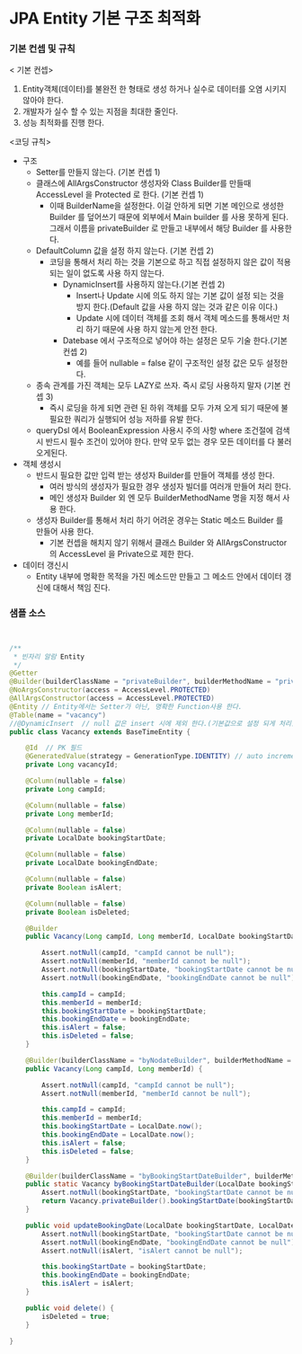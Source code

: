 # JPA Entity 기본 구조 최적화

### 기본 컨셉 및 규칙

< 기본 컨셉>

1. Entity객체(데이터)를 불완전 한 형태로 생성 하거나 실수로 데이터를 오염 시키지 않아야 한다.
2. 개발자가 실수 할 수 있는 지점을 최대한 줄인다.
3. 성능 최적화를 진행 한다.

<코딩 규칙>

- 구조
    - Setter를 만들지 않는다. (기본 컨셉 1)
    - 클래스에 AllArgsConstructor 생성자와 Class Builder를 만들때 AccessLevel 을 Protected 로 한다. (기본 컨셉 1)
      - 이때 BuilderName을 설정한다. 이걸 안하게 되면 기본 메인으로 생성한 Builder 를 덮어쓰기 때문에 외부에서 Main builder 를 사용 못하게 된다. 그래서 이름을
      privateBuilder 로 만들고 내부에서 해당 Builder 를 사용한다.
    - DefaultColumn 값을 설정 하지 않는다. (기본 컨셉 2)
      - 코딩을 통해서 처리 하는 것을 기본으로 하고 직접 설정하지 않은 값이 적용 되는 일이 없도록 사용 하지 않는다.
        - DynamicInsert를 사용하지 않는다.(기본 컨셉 2)
            - Insert나 Update 시에 의도 하지 않는 기본 값이 설정 되는 것을 방지 한다.(Default 값을 사용 하지 않는 것과 같은 이유 이다.)
            - Update 시에 데이터 객체를 조회 해서 객체 메소드를 통해서만 처리 하기 때문에 사용 하지 않는게 안전 한다.
        - Datebase 에서 구조적으로 넣어야 하는 설정은 모두 기술 한다.(기본 컨셉 2)
            - 예를 들어 nullable = false 같이 구조적인 설정 값은 모두 설정한다.
    - 종속 관계를 가진 객체는 모두 LAZY로 쓰자. 즉시 로딩 사용하지 말자 (기본 컨셉 3)
        - 즉시 로딩을 하게 되면 관련 된 하위 객체를 모두 가져 오게 되기 때문에 불필요한 쿼리가 실행되어 성능 저하를 유발 한다.
    - queryDsl 에서 BooleanExpression 사용시 주의 사항 where 조건절에 검색시 반드시 필수 조건이 있어야 한다. 만약 모두 없는 경우 모든 데이터를 다 불러 오게된다.
- 객체 생성시
    - 반드시 필요한 값만 입력 받는 생성자 Builder를 만들어 객체를 생성 한다.
        - 여러 방식의 생성자가 필요한 경우 생성자 빌더를 여러개 만들어 처리 한다.
        - 메인 생성자 Builder 외 엔 모두 BuilderMethodName 명을 지정 해서 사용 한다.
    - 생성자 Builder를 통해서 처리 하기 어려운 경우는 Static 메소드 Builder 를 만들어 사용 한다.
        - 기본 컨셉을 해치지 않기 위해서 클래스 Builder 와 AllArgsConstructor 의 AccessLevel 을 Private으로 제한 한다.
- 데이터 갱신시
    - Entity 내부에 명확한 목적을 가진 메소드만 만들고 그 메소드 안에서 데이터 갱신에 대해서 책임 진다.


### 샘플 소스

```java


/**
 * 빈자리 알람 Entity
 */
@Getter
@Builder(builderClassName = "privateBuilder", builderMethodName = "privateBuilder", access = AccessLevel.PROTECTED)
@NoArgsConstructor(access = AccessLevel.PROTECTED)
@AllArgsConstructor(access = AccessLevel.PROTECTED)
@Entity // Entity에서는 Setter가 아닌, 명확한 Function사용 한다.
@Table(name = "vacancy")
//@DynamicInsert  // null 값은 insert 시에 제외 한다.(기본값으로 설정 되게 처리함) -> 사용하지 않는다.
public class Vacancy extends BaseTimeEntity {

    @Id  // PK 필드
    @GeneratedValue(strategy = GenerationType.IDENTITY) // auto increment
    private Long vacancyId;

    @Column(nullable = false)
    private Long campId;

    @Column(nullable = false)
    private Long memberId;

    @Column(nullable = false)
    private LocalDate bookingStartDate;

    @Column(nullable = false)
    private LocalDate bookingEndDate;

    @Column(nullable = false)
    private Boolean isAlert;

    @Column(nullable = false)
    private Boolean isDeleted;

    @Builder
    public Vacancy(Long campId, Long memberId, LocalDate bookingStartDate, LocalDate bookingEndDate) {

        Assert.notNull(campId, "campId cannot be null");
        Assert.notNull(memberId, "memberId cannot be null");
        Assert.notNull(bookingStartDate, "bookingStartDate cannot be null");
        Assert.notNull(bookingEndDate, "bookingEndDate cannot be null");

        this.campId = campId;
        this.memberId = memberId;
        this.bookingStartDate = bookingStartDate;
        this.bookingEndDate = bookingEndDate;
        this.isAlert = false;
        this.isDeleted = false;
    }

    @Builder(builderClassName = "byNodateBuilder", builderMethodName = "byNodateBuilder")
    public Vacancy(Long campId, Long memberId) {

        Assert.notNull(campId, "campId cannot be null");
        Assert.notNull(memberId, "memberId cannot be null");

        this.campId = campId;
        this.memberId = memberId;
        this.bookingStartDate = LocalDate.now();
        this.bookingEndDate = LocalDate.now();
        this.isAlert = false;
        this.isDeleted = false;
    }

    @Builder(builderClassName = "byBookingStartDateBuilder", builderMethodName = "byBookingStartDateBuilder")
    public static Vacancy byBookingStartDateBuilder(LocalDate bookingStartDate) {
        Assert.notNull(bookingStartDate, "bookingStartDate cannot be null");
        return Vacancy.privateBuilder().bookingStartDate(bookingStartDate).build();
    }

    public void updateBookingDate(LocalDate bookingStartDate, LocalDate bookingEndDate, Boolean isAlert) {
        Assert.notNull(bookingStartDate, "bookingStartDate cannot be null");
        Assert.notNull(bookingEndDate, "bookingEndDate cannot be null");
        Assert.notNull(isAlert, "isAlert cannot be null");

        this.bookingStartDate = bookingStartDate;
        this.bookingEndDate = bookingEndDate;
        this.isAlert = isAlert;
    }

    public void delete() {
        isDeleted = true;
    }

}


```
 
